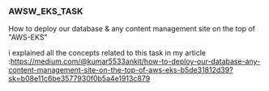 ### AWSW_EKS_TASK

How to deploy our database &amp; any content management site on the top of "AWS-EKS"


i explained all the concepts related to this task in my article :https://medium.com/@kumar5533ankit/how-to-deploy-our-database-any-content-management-site-on-the-top-of-aws-eks-b5de31812d39?sk=b08e11c6be3577930f0b5a4e1913c879

